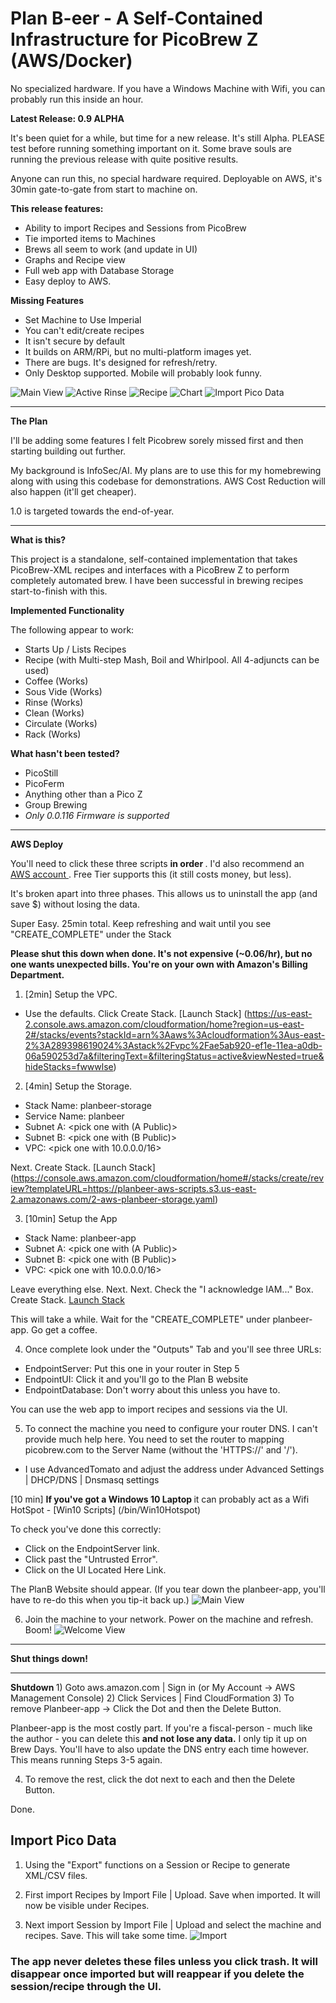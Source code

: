 # Plan B-eer - A Self-Contained Infrastructure for PicoBrew Z (AWS/Docker)

No specialized hardware.  If you have a Windows Machine with Wifi, you can probably run this inside an hour.

<b> Latest Release: 0.9 ALPHA </b>

It's been quiet for a while, but time for a new release.   It's still Alpha.  PLEASE test before running something important on it.  Some brave souls are running the previous release with quite positive results.   

Anyone can run this, no special hardware required.  Deployable on AWS, it's 30min gate-to-gate from start to machine on.

<b> This release features: </b>
- Ability to import Recipes and Sessions from PicoBrew
- Tie imported items to Machines
- Brews all seem to work (and update in UI)
- Graphs and Recipe view 
- Full web app with Database Storage 
- Easy deploy to AWS.

<b> Missing Features </b>
- Set Machine to Use Imperial
- You can't edit/create recipes
- It isn't secure by default
- It builds on ARM/RPi, but no multi-platform images yet.
- There are bugs.  It's designed for refresh/retry.
- Only Desktop supported.  Mobile will probably look funny.

![Main View](https://github.com/duffyco/picobrewui/images/BrewingView.png?raw=true "Main View")
![Active Rinse](https://github.com/duffyco/picobrewui/images/ActiveRinse.png?raw=true "Active Rinse")
![Recipe](https://github.com/duffyco/picobrewui/images/Recipe.png?raw=true "Recipe View")
![Chart](https://github.com/duffyco/picobrewui/images/Chart.png?raw=true "Chart View")
![Import Pico Data](https://github.com/duffyco/picobrewui/images/Import.png?raw=true "Import Pico Data")

<hr> 

<b> The Plan </b>

I'll be adding some features I felt Picobrew sorely missed first and then starting building out further.  

My background is InfoSec/AI.  My plans are to use this for my homebrewing along with using this codebase for demonstrations.  AWS Cost Reduction will also happen (it'll get cheaper).  

1.0 is targeted towards the end-of-year.  

<hr>

<b> What is this? </b>

This project is a standalone, self-contained implementation that takes PicoBrew-XML recipes and interfaces with a PicoBrew Z to perform completely automated brew.   I have been successful in brewing recipes start-to-finish with this.

<b> Implemented Functionality </b>

The following appear to work:
- Starts Up / Lists Recipes
- Recipe (with Multi-step Mash, Boil and Whirlpool.  All 4-adjuncts can be used)
- Coffee (Works)
- Sous Vide (Works)
- Rinse (Works)
- Clean (Works)
- Circulate (Works)
- Rack (Works)

<b> What hasn't been tested?  </b>
- PicoStill
- PicoFerm
- Anything other than a Pico Z
- Group Brewing
- *Only 0.0.116 Firmware is supported*

<hr>
<b> AWS Deploy </b>

You'll need to click these three scripts <b> in order </b>.  I'd also recommend an <a href="https://aws.amazon.com">AWS account </a>.  Free Tier supports this (it still costs money, but less).

It's broken apart into three phases.   This allows us to uninstall the app (and save $) without losing the data.  

Super Easy.  25min total.  Keep refreshing and wait until you see "CREATE_COMPLETE" under the Stack

<b> Please shut this down when done.  It's not expensive (~0.06/hr), but no one wants unexpected bills.  You're on your own with Amazon's Billing Department.</b>

1) [2min] Setup the VPC.  <Launch Stack>
- Use the defaults.  Click Create Stack.
[Launch Stack] (https://us-east-2.console.aws.amazon.com/cloudformation/home?region=us-east-2#/stacks/events?stackId=arn%3Aaws%3Acloudformation%3Aus-east-2%3A289398619024%3Astack%2Fvpc%2Fae5ab920-ef1e-11ea-a0db-06a590253d7a&filteringText=&filteringStatus=active&viewNested=true&hideStacks=fwwwlse)

2) [4min] Setup the Storage.  <Launch Stack>
- Stack Name: planbeer-storage
- Service Name: planbeer
- Subnet A: <pick one with (A Public)>
- Subnet B: <pick one with (B Public)>
- VPC: <pick one with 10.0.0.0/16>

Next. Create Stack.
[Launch Stack] (https://console.aws.amazon.com/cloudformation/home#/stacks/create/review?templateURL=https://planbeer-aws-scripts.s3.us-east-2.amazonaws.com/2-aws-planbeer-storage.yaml)


3) [10min] Setup the App <Launch Stack>
- Stack Name: planbeer-app
- Subnet A: <pick one with (A Public)>
- Subnet B: <pick one with (B Public)>
- VPC: <pick one with 10.0.0.0/16>

Leave everything else.  Next. Next.  Check the "I acknowledge IAM..." Box.  Create Stack.
[Launch Stack](https://console.aws.amazon.com/cloudformation/home#/stacks/create/review?templateURL=https://planbeer-aws-scripts.s3.us-east-2.amazonaws.com/3-aws-planbeer-cluster.yaml)

This will take a while.  Wait for the "CREATE_COMPLETE" under planbeer-app. Go get a coffee.  

4) Once complete look under the "Outputs" Tab and you'll see three URLs:
- EndpointServer: Put this one in your router in Step 5
- EndpointUI: Click it and you'll go to the Plan B website
- EndpointDatabase: Don't worry about this unless you have to.

You can use the web app to import recipes and sessions via the UI.  

5) To connect the machine you need to configure your router DNS.  I can't provide much help here.  You need to set the router to mapping picobrew.com to the Server Name (without the 'HTTPS://' and '/').
- I use AdvancedTomato and adjust the address under Advanced Settings | DHCP/DNS | Dnsmasq settings 

[10 min] <b>If you've got a Windows 10 Laptop </b> it can probably act as a Wifi HotSpot - [Win10 Scripts] (/bin/Win10Hotspot)

To check you've done this correctly: 
- Click on the EndpointServer link.   
- Click past the "Untrusted Error".
- Click on the UI Located Here Link.

The PlanB Website should appear.   (If you tear down the planbeer-app, you'll have to re-do this when you tip-it back up.)
![Main View](https://github.com/duffyco/picobrewui/images/Main.png?raw=true "Main View")


6) Join the machine to your network.  Power on the machine and refresh.  Boom!
![Welcome View](https://github.com/duffyco/picobrewui/images/Welcome.png?raw=true "Welcome View")

<hr>



<b>Shut things down!   </b>

<hr>
<b> Shutdown </b>
1) Goto aws.amazon.com | Sign in (or My Account -> AWS Management Console) 
2) Click Services | Find CloudFormation
3) To remove Planbeer-app -> Click the Dot and then the Delete Button.  

Planbeer-app is the most costly part.   If you're a fiscal-person - much like the author - you can delete this <b> and not lose any data.</b>  I only tip it up on Brew Days.  You'll have to also update the DNS entry each time however.  This means running Steps 3-5 again.

4) To remove the rest, click the dot next to each and then the Delete Button.

Done.


## Import Pico Data

1) Using the "Export" functions on a Session or Recipe to generate XML/CSV files.

2) First import Recipes by Import File | Upload.  Save when imported.   It will now be visible under Recipes.

3) Next import Session by Import File | Upload and select the machine and recipes.   Save.  This will take some time.
![Import](https://github.com/duffyco/picobrewui/images/Import.png?raw=true "Import View")

### The app never deletes these files unless you click trash.  It will disappear once imported but will reappear if you delete the session/recipe through the UI.
